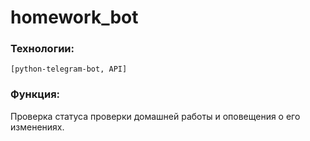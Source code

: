 # homework_bot
### Технологии:
``[python-telegram-bot, API]``
### Функция: 
  Проверка статуса проверки домашней работы и оповещения о его изменениях.

